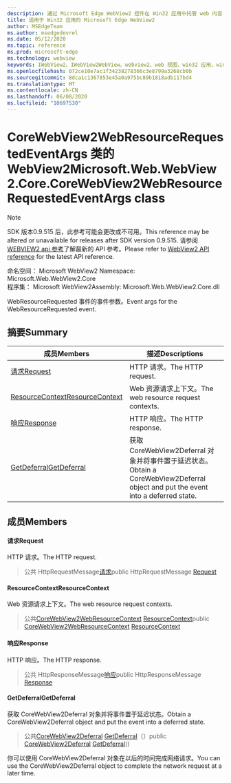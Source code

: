 ```yaml
---
description: 通过 Microsoft Edge WebView2 控件在 Win32 应用中托管 web 内容
title: 适用于 Win32 应用的 Microsoft Edge WebView2
author: MSEdgeTeam
ms.author: msedgedevrel
ms.date: 05/12/2020
ms.topic: reference
ms.prod: microsoft-edge
ms.technology: webview
keywords: IWebView2、IWebView2WebView、webview2、web 视图、win32 应用、win32、edge、ICoreWebView2、ICoreWebView2Controller、浏览器控件、边缘 html
ms.openlocfilehash: 072ce10e7ac1f34238278366c3e8799a3268cb0b
ms.sourcegitcommit: 8dca1c1367853e45a0a975bc89b1818adb117bd4
ms.translationtype: MT
ms.contentlocale: zh-CN
ms.lasthandoff: 06/08/2020
ms.locfileid: "10697530"
---
```

# <span data-ttu-id="09414-104">CoreWebView2WebResourceRequestedEventArgs 类的 WebView2</span><span class="sxs-lookup"><span data-stu-id="09414-104">Microsoft.Web.WebView2.Core.CoreWebView2WebResourceRequestedEventArgs class</span></span> 

> [!NOTE]
> <span data-ttu-id="09414-105">SDK 版本0.9.515 后，此参考可能会更改或不可用。</span><span class="sxs-lookup"><span data-stu-id="09414-105">This reference may be altered or unavailable for releases after SDK version 0.9.515.</span></span> <span data-ttu-id="09414-106">请参阅[WEBVIEW2 api 参考](../../../webview2-api-reference.md)了解最新的 API 参考。</span><span class="sxs-lookup"><span data-stu-id="09414-106">Please refer to [WebView2 API reference](../../../webview2-api-reference.md) for the latest API reference.</span></span>

<span data-ttu-id="09414-107">命名空间： Microsoft WebView2 </span><span class="sxs-lookup"><span data-stu-id="09414-107">Namespace: Microsoft.Web.WebView2.Core</span></span>\
<span data-ttu-id="09414-108">程序集： Microsoft WebView2</span><span class="sxs-lookup"><span data-stu-id="09414-108">Assembly: Microsoft.Web.WebView2.Core.dll</span></span>

<span data-ttu-id="09414-109">WebResourceRequested 事件的事件参数。</span><span class="sxs-lookup"><span data-stu-id="09414-109">Event args for the WebResourceRequested event.</span></span>

## <span data-ttu-id="09414-110">摘要</span><span class="sxs-lookup"><span data-stu-id="09414-110">Summary</span></span>

 <span data-ttu-id="09414-111">成员</span><span class="sxs-lookup"><span data-stu-id="09414-111">Members</span></span>                        | <span data-ttu-id="09414-112">描述</span><span class="sxs-lookup"><span data-stu-id="09414-112">Descriptions</span></span>
--------------------------------|---------------------------------------------
[<span data-ttu-id="09414-113">请求</span><span class="sxs-lookup"><span data-stu-id="09414-113">Request</span></span>](#request) | <span data-ttu-id="09414-114">HTTP 请求。</span><span class="sxs-lookup"><span data-stu-id="09414-114">The HTTP request.</span></span>
[<span data-ttu-id="09414-115">ResourceContext</span><span class="sxs-lookup"><span data-stu-id="09414-115">ResourceContext</span></span>](#resourcecontext) | <span data-ttu-id="09414-116">Web 资源请求上下文。</span><span class="sxs-lookup"><span data-stu-id="09414-116">The web resource request contexts.</span></span>
[<span data-ttu-id="09414-117">响应</span><span class="sxs-lookup"><span data-stu-id="09414-117">Response</span></span>](#response) | <span data-ttu-id="09414-118">HTTP 响应。</span><span class="sxs-lookup"><span data-stu-id="09414-118">The HTTP response.</span></span>
[<span data-ttu-id="09414-119">GetDeferral</span><span class="sxs-lookup"><span data-stu-id="09414-119">GetDeferral</span></span>](#getdeferral) | <span data-ttu-id="09414-120">获取 CoreWebView2Deferral 对象并将事件置于延迟状态。</span><span class="sxs-lookup"><span data-stu-id="09414-120">Obtain a CoreWebView2Deferral object and put the event into a deferred state.</span></span>

## <span data-ttu-id="09414-121">成员</span><span class="sxs-lookup"><span data-stu-id="09414-121">Members</span></span>

#### <span data-ttu-id="09414-122">请求</span><span class="sxs-lookup"><span data-stu-id="09414-122">Request</span></span> 

<span data-ttu-id="09414-123">HTTP 请求。</span><span class="sxs-lookup"><span data-stu-id="09414-123">The HTTP request.</span></span>

> <span data-ttu-id="09414-124">公共 HttpRequestMessage[请求](#request)</span><span class="sxs-lookup"><span data-stu-id="09414-124">public HttpRequestMessage [Request](#request)</span></span>

#### <span data-ttu-id="09414-125">ResourceContext</span><span class="sxs-lookup"><span data-stu-id="09414-125">ResourceContext</span></span> 

<span data-ttu-id="09414-126">Web 资源请求上下文。</span><span class="sxs-lookup"><span data-stu-id="09414-126">The web resource request contexts.</span></span>

> <span data-ttu-id="09414-127">公共[CoreWebView2WebResourceContext](./namespace-microsoft-web-webview2-core.md) [ResourceContext](#resourcecontext)</span><span class="sxs-lookup"><span data-stu-id="09414-127">public [CoreWebView2WebResourceContext](./namespace-microsoft-web-webview2-core.md) [ResourceContext](#resourcecontext)</span></span>

#### <span data-ttu-id="09414-128">响应</span><span class="sxs-lookup"><span data-stu-id="09414-128">Response</span></span> 

<span data-ttu-id="09414-129">HTTP 响应。</span><span class="sxs-lookup"><span data-stu-id="09414-129">The HTTP response.</span></span>

> <span data-ttu-id="09414-130">公共 HttpResponseMessage[响应](#response)</span><span class="sxs-lookup"><span data-stu-id="09414-130">public HttpResponseMessage [Response](#response)</span></span>

#### <span data-ttu-id="09414-131">GetDeferral</span><span class="sxs-lookup"><span data-stu-id="09414-131">GetDeferral</span></span> 

<span data-ttu-id="09414-132">获取 CoreWebView2Deferral 对象并将事件置于延迟状态。</span><span class="sxs-lookup"><span data-stu-id="09414-132">Obtain a CoreWebView2Deferral object and put the event into a deferred state.</span></span>

> <span data-ttu-id="09414-133">公共[CoreWebView2Deferral](microsoft-web-webview2-core-corewebview2deferral.md) [GetDeferral](#getdeferral)（）</span><span class="sxs-lookup"><span data-stu-id="09414-133">public [CoreWebView2Deferral](microsoft-web-webview2-core-corewebview2deferral.md) [GetDeferral](#getdeferral)()</span></span>

<span data-ttu-id="09414-134">你可以使用 CoreWebView2Deferral 对象在以后的时间完成网络请求。</span><span class="sxs-lookup"><span data-stu-id="09414-134">You can use the CoreWebView2Deferral object to complete the network request at a later time.</span></span>

